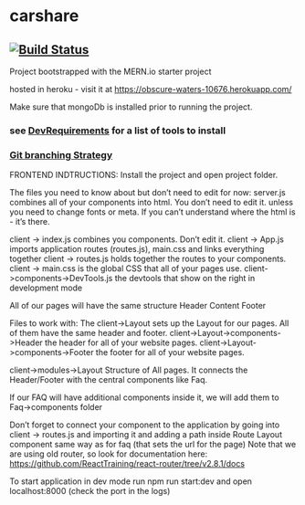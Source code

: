# carshare
[![Build Status](https://travis-ci.org/carshareadm/carshare.svg?branch=master)](https://travis-ci.org/carshareadm/carshare)
---

Project bootstrapped with the MERN.io starter project

hosted in heroku - visit it at https://obscure-waters-10676.herokuapp.com/

Make sure that mongoDb is installed prior to running the project.

### see [DevRequirements](./DevRequirements.md) for a list of tools to install

### [Git branching Strategy](./GitBranching.md)


FRONTEND INDTRUCTIONS:
Install the project and open project folder.

The files you need to know about but don’t need to edit for now:
server.js combines all of your components into html. You don’t need to edit it. unless you need to change fonts or meta. If you can’t understand where the html is - it’s there.

client -> index.js combines you components. Don’t edit it.
client -> App.js imports application routes (routes.js), main.css and links everything together
client -> routes.js  holds together the routes to your components. 
client -> main.css is the global CSS that all of your pages use.
client->components->DevTools.js the devtools that show on the right in development mode

All of our pages will have the same structure
Header
Content
Footer

Files to work with:
The client->Layout sets up the Layout for our pages. All of them have the same header and footer.
client->Layout->components->Header the header for all of your website pages.
client->Layout->components->Footer the footer for all of your website pages.

client->modules->Layout
Structure of All pages. It connects the Header/Footer with the central components like Faq.

If our FAQ will have additional components inside it, we will add them to Faq->components folder

Don’t forget to connect your component to the application by going into client -> routes.js  and importing it and adding a path inside Route Layout component same way as for faq (that sets the url for the page)
Note that we are using old router, so look for documentation here: https://github.com/ReactTraining/react-router/tree/v2.8.1/docs


To start application in dev mode run
npm run start:dev 
and open localhost:8000 (check the port in the logs)

